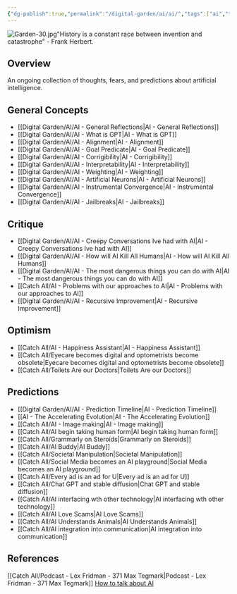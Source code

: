 ```yaml
---
{"dg-publish":true,"permalink":"/digital-garden/ai/ai/","tags":["ai","tech"],"updated":"2023-12-08T17:47:15.410-07:00"}
---
```


![Garden-30.jpg](/img/user/Attachements/Garden-30.jpg)"History is a constant race between invention and catastrophe" - Frank Herbert.

## Overview
An ongoing collection of thoughts, fears, and predictions about artificial intelligence.

## General Concepts
- [[Digital Garden/AI/AI - General Reflections\|AI - General Reflections]]
- [[Digital Garden/AI/AI - What is GPT\|AI - What is GPT]]
- [[Digital Garden/AI/AI - Alignment\|AI - Alignment]]
- [[Digital Garden/AI/AI - Goal Predicate\|AI - Goal Predicate]]
- [[Digital Garden/AI/AI - Corrigibility\|AI - Corrigibility]]
- [[Digital Garden/AI/AI - Interpretability\|AI - Interpretability]]
- [[Digital Garden/AI/AI - Weighting\|AI - Weighting]]
- [[Digital Garden/AI/AI - Artificial Neurons\|AI - Artificial Neurons]]
- [[Digital Garden/AI/AI - Instrumental Convergence\|AI - Instrumental Convergence]]
- [[Digital Garden/AI/AI - Jailbreaks\|AI - Jailbreaks]]

## Critique 

- [[Digital Garden/AI/AI - Creepy Conversations Ive had with AI\|AI - Creepy Conversations Ive had with AI]]
- [[Digital Garden/AI/AI - How will AI Kill All Humans\|AI - How will AI Kill All Humans]]
- [[Digital Garden/AI/AI - The most dangerous things you can do with AI\|AI - The most dangerous things you can do with AI]]
- [[Catch All/AI - Problems with our approaches to AI\|AI - Problems with our approaches to AI]]
- [[Digital Garden/AI/AI - Recursive Improvement\|AI - Recursive Improvement]]
  
## Optimism
- [[Catch All/AI - Happiness Assistant\|AI - Happiness Assistant]] 
- [[Catch All/Eyecare becomes digital and optometrists become obsolete\|Eyecare becomes digital and optometrists become obsolete]]
- [[Catch All/Toilets Are our Doctors\|Toilets Are our Doctors]]

## Predictions
- [[Digital Garden/AI/AI - Prediction Timeline\|AI - Prediction Timeline]]
- [[AI - The Accelerating Evolution\|AI - The Accelerating Evolution]]
- [[Catch All/AI - Image making\|AI - Image making]]
- [[Catch All/AI begin taking human form\|AI begin taking human form]]
- [[Catch All/Grammarly on Steroids\|Grammarly on Steroids]] 
- [[Catch All/AI Buddy\|AI Buddy]]
- [[Catch All/Societal Manipulation\|Societal Manipulation]]
- [[Catch All/Social Media becomes an AI playground\|Social Media becomes an AI playground]]
- [[Catch All/Every ad is an ad for U\|Every ad is an ad for U]]
- [[Catch All/Chat GPT and stable diffusion\|Chat GPT and stable diffusion]]
- [[Catch All/AI interfacing wth other technology\|AI interfacing wth other technology]]
- [[Catch All/AI Love Scams\|AI Love Scams]]
- [[Catch All/AI Understands Animals\|AI Understands Animals]]
- [[Catch All/AI integration into communication\|AI integration into communication]]

## References
[[Catch All/Podcast - Lex Fridman - 371 Max Tegmark\|Podcast - Lex Fridman - 371 Max Tegmark]] 
[How to talk about AI](https://open.substack.com/pub/platformer/p/how-you-want-me-to-cover-artificial?r=dvwzp&utm_medium=ios&utm_campaign=post)
